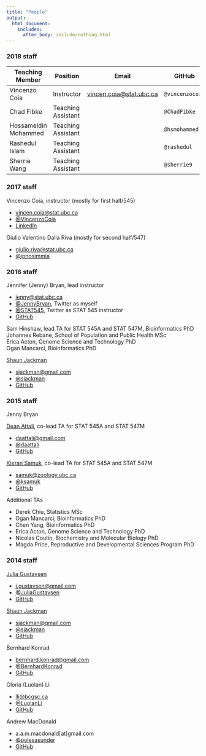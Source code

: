 ```yaml
---
title: "People"
output:
  html_document:
    includes:
      after_body: include/nothing.html
---
```


### 2018 staff

| Teaching Member | Position | Email | GitHub | Twitter | LinkedIn |
| ------ | -------- | ----- | ------ | ------- | -------- |
| Vincenzo Coia | Instructor | <vincen.coia@stat.ubc.ca> | `@vincenzocoia` | [\@VincenzoCoia](https://twitter.com/vincenzocoia) | [LinkedIn](https://www.linkedin.com/in/vincenzocoia/)
| Chad Fibke | Teaching Assistant |  | `@ChadFibke` |  |  |
| Hossameldin Mohammed | Teaching Assistant |  | `@hsmohammed` |  |  |
| Rashedul Islam | Teaching Assistant |  | `@rashedul` |  |  |
| Sherrie Wang | Teaching Assistant |  | `@sherrie9` |  |  |


### 2017 staff

Vincenzo Coia, instructor (mostly for first half/545)

- <vincen.coia@stat.ubc.ca>
- [\@VincenzoCoia](https://twitter.com/vincenzocoia)
- [LinkedIn](https://www.linkedin.com/in/vincenzocoia/)

Giulio Valentino Dalla Riva (mostly for second half/547)

- <giulio.riva@stat.ubc.ca>
- [\@ipnosimmia](https://twitter.com/ipnosimmia)

### 2016 staff

Jennifer (Jenny) Bryan, lead instructor

  * <jenny@stat.ubc.ca>
  * [\@JennyBryan](https://twitter.com/JennyBryan), Twitter as myself
  * [\@STAT545](https://twitter.com/STAT545), Twitter as STAT 545 instructor
  * [GitHub](https://github.com/jennybc)

Sam Hinshaw, lead TA for STAT 545A and STAT 547M, Bioinformatics PhD  
Johannes Rebane, School of Population and Public Health MSc  
Erica Acton, Genome Science and Technology PhD  
Ogan Mancarci, Bioinformatics PhD  

[Shaun Jackman](http://sjackman.ca)

  * <sjackman@gmail.com>
  * [\@sjackman](http://twitter.com/sjackman)
  * [GitHub](https://github.com/sjackman)

### 2015 staff

Jenny Bryan

[Dean Attali](http://deanattali.com), co-lead TA for STAT 545A and STAT 547M

  * <daattali@gmail.com>
  * [\@daattali](http://twitter.com/daattali)
  * [GitHub](https://github.com/daattali)

[Kieran Samuk](http://ksamuk.github.io), co-lead TA for STAT 545A and STAT 547M

  * <samuk@zoology.ubc.ca>
  * [\@ksamuk](http://twitter.com/ksamuk)
  * [GitHub](https://github.com/ksamuk)

Additional TAs

  * Derek Chiu, Statistics MSc
  * Ogan Mancarci, Bioinformatics PhD
  * Chen Yang, Bioinformatics PhD
  * Erica Acton, Genome Science and Technology PhD
  * Nicolas Coutin, Biochemistry and Molecular Biology PhD
  * Magda Price, Reproductive and Developmental Sciences Program PhD

### 2014 staff

[Julia Gustavsen](http://www.juliagustavsen.com)

  * <j.gustavsen@gmail.com>
  * [\@JuliaGustavsen](http://twitter.com/JuliaGustavsen)
  * [GitHub](https://github.com/jooolia)

[Shaun Jackman](http://sjackman.ca)

  * <sjackman@gmail.com>
  * [\@sjackman](http://twitter.com/sjackman)
  * [GitHub](https://github.com/sjackman)

Bernhard Konrad

  * <bernhard.konrad@gmail.com>
  * [\@BernhardKonrad](https://twitter.com/BernhardKonrad)
  * [GitHub](https://github.com/BernhardKonrad)

Gloria (Luolan) Li

  * <lli@bcgsc.ca>
  * [\@LuolanLi](https://twitter.com/LuolanLi)
  * [GitHub](https://github.com/gloriali)

Andrew MacDonald

  * a.a.m.macdonald[at]gmail.com
  * [\@polesasunder](https://twitter.com/polesasunder)
  * [GitHub](https://github.com/aammd)
